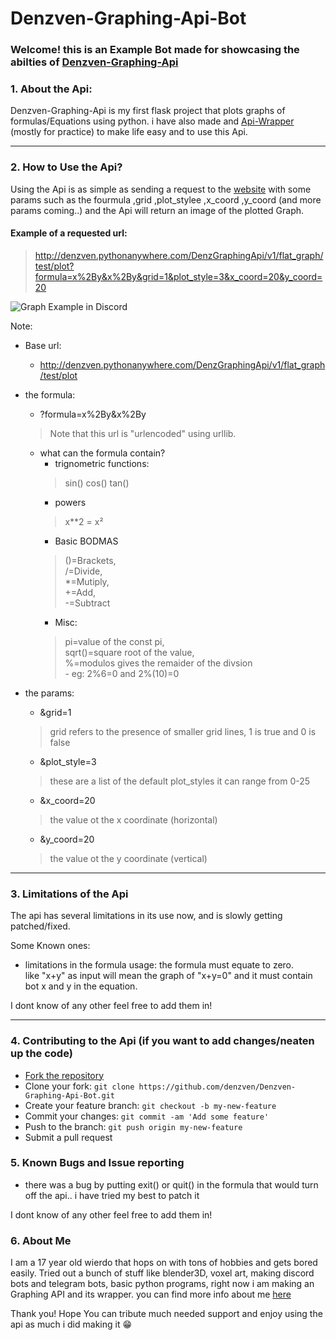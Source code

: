# Denzven-Graphing-Api-Bot
### Welcome! this is an Example Bot made for showcasing the abilties of [Denzven-Graphing-Api](https://denzven.pythonanywhere.com/)

### 1. About the Api:

Denzven-Graphing-Api is my first flask project that plots graphs of formulas/Equations using python. i have also made and [Api-Wrapper](https://pypi.org/project/Denzven-Graphing-Api-Wrapper) (mostly for practice) to make life easy and to use this Api.

---

### 2. How to Use the Api?

Using the Api is as simple as sending a request to the [website](https://denzven.pythonanywhere.com/) with some params such as the fourmula ,grid ,plot_stylee ,x_coord ,y_coord (and more params coming..) and the Api will return an image of the plotted Graph.

#### Example of a requested url:

> http://denzven.pythonanywhere.com/DenzGraphingApi/v1/flat_graph/test/plot?formula=x%2By&x%2By&grid=1&plot_style=3&x_coord=20&y_coord=20


![Graph Example in Discord](https://cdn.discordapp.com/attachments/814689514463297538/859139715948871690/unknown.png)

Note:
- Base url:
    - http://denzven.pythonanywhere.com/DenzGraphingApi/v1/flat_graph/test/plot
- the formula:
    - ?formula=x%2By&x%2By
    > Note that this url is "urlencoded" using urllib.

    - what can the formula contain?
        - trignometric functions:
        > sin() cos() tan() 
        - powers
        > x**2 = x²
        - Basic BODMAS           
        >   ()=Brackets,   
            /=Divide,   
            *=Mutiply,  
            +=Add,  
            -=Subtract  
        - Misc:
        >   pi=value of the const pi,  
            sqrt()=square root of the value,  
            %=modulos gives the remaider of the divsion  
            - eg: 2%6=0 and 2%(10)=0

- the params: 
    - &grid=1
    > grid refers to the presence of smaller grid lines, 1 is true and 0 is false

    - &plot_style=3
    > these are a list of the default plot_styles it can range from 0-25

    - &x_coord=20
    > the value ot the x coordinate (horizontal)

    - &y_coord=20
    > the value ot the y coordinate (vertical)

---

### 3. Limitations of the Api

The api has several limitations in its use now, and is slowly getting patched/fixed.

Some Known ones:
- limitations in the formula usage: the formula must equate to zero.  
like "x+y" as input will mean the graph of "x+y=0" and it must contain bot x and y in the equation.  

I dont know of any other feel free to add them in!

---
### 4. Contributing to the Api (if you want to add changes/neaten up the code)

- [Fork the repository](https://github.com/denzven/Denzven-Graphing-Api-Bot/fork)
- Clone your fork: `git clone https://github.com/denzven/Denzven-Graphing-Api-Bot.git`
- Create your feature branch: `git checkout -b my-new-feature`
- Commit your changes: `git commit -am 'Add some feature'`
- Push to the branch: `git push origin my-new-feature`
- Submit a pull request


### 5. Known Bugs and Issue reporting

- there was a bug by putting exit() or quit() in the formula that would turn off the api.. i have tried my best to patch it

I dont know of any other feel free to add them in!

### 6. About Me

I am a 17 year old wierdo that hops on with tons of hobbies and gets bored easily. Tried out a bunch of stuff like blender3D, voxel art, making discord bots and telegram bots, basic python programs, right now i am making an Graphing API and its wrapper.
you can find more info about me [here](https://denzven.pythonanywhere.com)

Thank you! Hope You can tribute much needed support and enjoy using the api as much i did making it 😁
